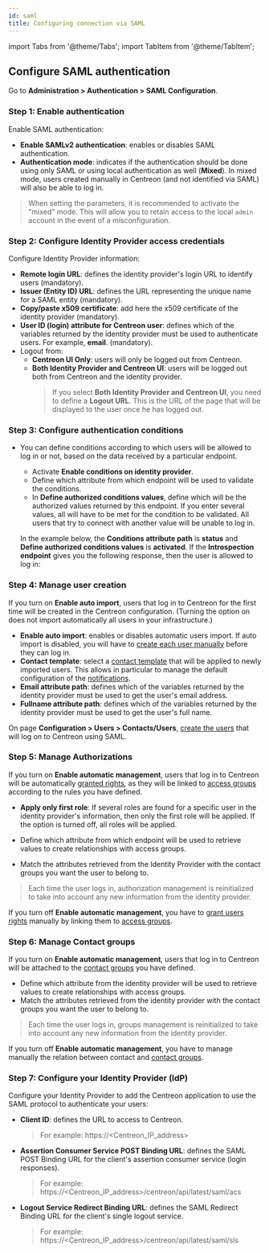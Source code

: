 ```yaml
---
id: saml
title: Configuring connection via SAML
---
```

import Tabs from '@theme/Tabs';
import TabItem from '@theme/TabItem';

## Configure SAML authentication

Go to **Administration > Authentication > SAML Configuration**.

### Step 1: Enable authentication

Enable SAML authentication:

- **Enable SAMLv2 authentication**: enables or disables SAML authentication.
- **Authentication mode**: indicates if the authentication should be done using only SAML or using local
  authentication as well (**Mixed**). In mixed mode, users created manually in Centreon (and not identified via SAML)
  will also be able to log in.

> When setting the parameters, it is recommended to activate the "mixed" mode. This will allow you to retain access to
> the local `admin` account in the event of a misconfiguration.

### Step 2: Configure Identity Provider access credentials

Configure Identity Provider information:

- **Remote login URL**: defines the identity provider's login URL to identify users (mandatory).
- **Issuer (Entity ID) URL**: defines the URL representing the unique name for a SAML entity (mandatory).
- **Copy/paste x509 certificate**: add here the x509 certificate of the identity provider (mandatory).
- **User ID (login) attribute for Centreon user**: defines which of the variables returned by the identity provider
  must be used to authenticate users. For example, **email**. (mandatory).
- Logout from:
  * **Centreon UI Only**: users will only be logged out from Centreon.
  * **Both Identity Provider and Centreon UI**:  users will be logged out both from Centreon and the identity provider.
    > If you select **Both Identity Provider and Centreon UI**, you need to define a **Logout URL**. This is the URL of the page that will be displayed to the user once he has logged out.


### Step 3: Configure authentication conditions

* You can define conditions according to which users will be allowed to log in or not, based on the data received by a particular endpoint.
   - Activate **Enable conditions on identity provider**.
   - Define which attribute from which endpoint will be used to validate the conditions.
   - In **Define authorized conditions values**, define which will be the authorized values returned by this endpoint. If you enter several values, all will have to be met for the condition to be validated. All users that try to connect with another value will be unable to log in.

   In the example below, the **Conditions attribute path** is **status** and **Define authorized conditions values** is **activated**. If the **Introspection endpoint** gives you the following response, then the user is allowed to log in:


### Step 4: Manage user creation

<Tabs groupId="sync">
<TabItem value="Users automatic management" label="Automatic management">

If you turn on **Enable auto import**, users that log in to Centreon for the first time will be created in the Centreon
configuration. (Turning the option on does not import automatically all users in your infrastructure.)

- **Enable auto import**: enables or disables automatic users import.  If auto import is disabled, you will have to
  [create each user manually](../monitoring/basic-objects/contacts-create.md) before they can log in.
- **Contact template**: select a [contact template](../monitoring/basic-objects/contacts-templates.md) that will be
  applied to newly imported users. This allows in particular to manage the default configuration of the
  [notifications](../alerts-notifications/notif-configuration.md).
- **Email attribute path**: defines which of the variables returned by the identity provider must be used to get the
  user's email address.
- **Fullname attribute path**: defines which of the variables returned by the identity provider must be used to get the
  user's full name.

</TabItem>
<TabItem value="Users manual management" label="Manual management">

On page **Configuration > Users > Contacts/Users**, [create the users](../monitoring/basic-objects/contacts-create.md)
that will log on to Centreon using SAML.

</TabItem>
</Tabs>

### Step 5: Manage Authorizations

<Tabs groupId="sync">
<TabItem value="Role automatic management" label="Automatic management">

If you turn on **Enable automatic management**, users that log in to Centreon will be automatically
  [granted rights](../administration/access-control-lists.md), as they will be linked to
  [access groups](../administration/access-control-lists.md#creating-an-access-group) according to the rules you have defined.
- **Apply only first role**: If several roles are found for a specific user in the identity provider's information, then
  only the first role will be applied. If the option is turned off, all roles will be applied.


- Define which attribute from which endpoint will be used to retrieve values to create relationships with access groups.
- Match the attributes retrieved from the Identity Provider with the contact groups you want the user to belong to.

> Each time the user logs in, authorization management is reinitialized to take into account any new information from the
> identity provider.

</TabItem>
<TabItem value="Role manual management" label="Manual management">

If you turn off **Enable automatic management**, you have to [grant users rights](../administration/access-control-lists.md)
manually by linking them to [access groups](../administration/access-control-lists.md#creating-an-access-group).

</TabItem>
</Tabs>

### Step 6: Manage Contact groups

<Tabs groupId="sync">
<TabItem value="Groups automatic management" label="Automatic management">

If you turn on **Enable automatic management**, users that log in to Centreon will be attached to the
[contact groups](../monitoring/basic-objects/contacts-groups.md#contact-groups) you have defined.

- Define which attribute from the identity provider will be used to retrieve values to create relationships with access groups.
- Match the attributes retrieved from the identity provider with the contact groups you want the user to belong to.

> Each time the user logs in, groups management is reinitialized to take into account any new information from the identity provider.

</TabItem>
<TabItem value="Groups manual management" label="Manual management">

If you turn off **Enable automatic management**, you have to manage manually the relation between contact and
[contact groups](../monitoring/basic-objects/contacts-groups.md#contact-groups).

</TabItem>
</Tabs>

### Step 7: Configure your Identity Provider (IdP)

Configure your Identity Provider to add the Centreon application to use the SAML protocol to authenticate your users:
* **Client ID**: defines the URL to access to Centreon.
  > For example: https://<Centreon_IP_address>
* **Assertion Consumer Service POST Binding URL**: defines the SAML POST Binding URL for the client's assertion consumer service (login responses).
  > For example: https://<Centreon_IP_address>/centreon/api/latest/saml/acs
* **Logout Service Redirect Binding URL**: defines the SAML Redirect Binding URL for the client's single logout service.
  > For example: https://<Centreon_IP_address>/centreon/api/latest/saml/sls
